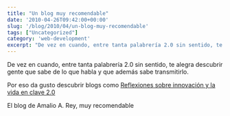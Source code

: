 ```yaml
---
title: "Un blog muy recomendable"
date: '2010-04-26T09:42:00+00:00'
slug: '/blog/2010/04/un-blog-muy-recomendable'
tags: ["Uncategorized"]
category: 'web-development'
excerpt: "De vez en cuando, entre tanta palabrería 2.0 sin sentido, te alegra descubrir gente que sabe de lo que habla y que además sabe transmitirlo.Por eso da gusto descubrir blogs como [Reflexiones sobre in..."
---
```

De vez en cuando, entre tanta palabrería 2.0 sin sentido, te alegra descubrir gente que sabe de lo que habla y que además sabe transmitirlo.

Por eso da gusto descubrir blogs como [Reflexiones sobre innovación y la vida en clave 2.0](http://www.amaliorey.com/) 

El blog de Amalio A. Rey, muy recomendable
